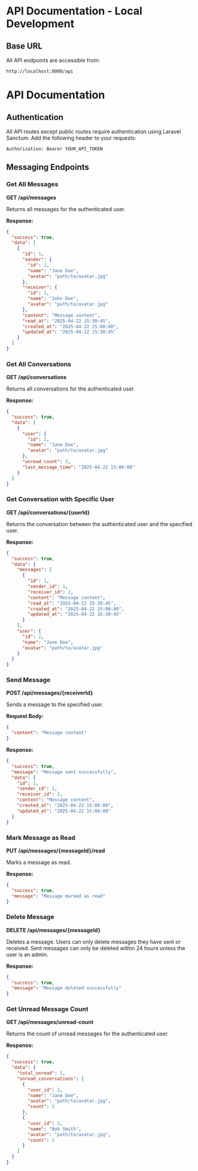 # API Documentation - Local Development

## Base URL
All API endpoints are accessible from:
```
http://localhost:8000/api
```

# API Documentation

## Authentication

All API routes except public routes require authentication using Laravel Sanctum.
Add the following header to your requests:

```
Authorization: Bearer YOUR_API_TOKEN
```

## Messaging Endpoints

### Get All Messages
**GET /api/messages**

Returns all messages for the authenticated user.

**Response:**
```json
{
  "success": true,
  "data": [
    {
      "id": 1,
      "sender": {
        "id": 2,
        "name": "Jane Doe",
        "avatar": "path/to/avatar.jpg"
      },
      "receiver": {
        "id": 1,
        "name": "John Doe",
        "avatar": "path/to/avatar.jpg"
      },
      "content": "Message content",
      "read_at": "2025-04-22 15:30:45",
      "created_at": "2025-04-22 15:00:00",
      "updated_at": "2025-04-22 15:30:45"
    }
  ]
}
```

### Get All Conversations
**GET /api/conversations**

Returns all conversations for the authenticated user.

**Response:**
```json
{
  "success": true,
  "data": [
    {
      "user": {
        "id": 2,
        "name": "Jane Doe",
        "avatar": "path/to/avatar.jpg"
      },
      "unread_count": 3,
      "last_message_time": "2025-04-22 15:00:00"
    }
  ]
}
```

### Get Conversation with Specific User
**GET /api/conversations/{userId}**

Returns the conversation between the authenticated user and the specified user.

**Response:**
```json
{
  "success": true,
  "data": {
    "messages": [
      {
        "id": 1,
        "sender_id": 1,
        "receiver_id": 2,
        "content": "Message content",
        "read_at": "2025-04-22 15:30:45",
        "created_at": "2025-04-22 15:00:00",
        "updated_at": "2025-04-22 15:30:45"
      }
    ],
    "user": {
      "id": 2,
      "name": "Jane Doe",
      "avatar": "path/to/avatar.jpg"
    }
  }
}
```

### Send Message
**POST /api/messages/{receiverId}**

Sends a message to the specified user.

**Request Body:**
```json
{
  "content": "Message content"
}
```

**Response:**
```json
{
  "success": true,
  "message": "Message sent successfully",
  "data": {
    "id": 1,
    "sender_id": 1,
    "receiver_id": 2,
    "content": "Message content",
    "created_at": "2025-04-22 15:00:00",
    "updated_at": "2025-04-22 15:00:00"
  }
}
```

### Mark Message as Read
**PUT /api/messages/{messageId}/read**

Marks a message as read.

**Response:**
```json
{
  "success": true,
  "message": "Message marked as read"
}
```

### Delete Message
**DELETE /api/messages/{messageId}**

Deletes a message. Users can only delete messages they have sent or received.
Sent messages can only be deleted within 24 hours unless the user is an admin.

**Response:**
```json
{
  "success": true,
  "message": "Message deleted successfully"
}
```

### Get Unread Message Count
**GET /api/messages/unread-count**

Returns the count of unread messages for the authenticated user.

**Response:**
```json
{
  "success": true,
  "data": {
    "total_unread": 5,
    "unread_conversations": [
      {
        "user_id": 2,
        "name": "Jane Doe",
        "avatar": "path/to/avatar.jpg",
        "count": 3
      },
      {
        "user_id": 3,
        "name": "Bob Smith",
        "avatar": "path/to/avatar.jpg",
        "count": 2
      }
    ]
  }
}
``` 